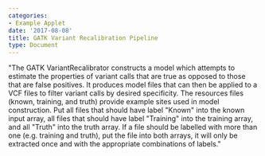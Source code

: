 ```yaml
---
categories:
- Example Applet
date: '2017-08-08'
title: GATK Variant Recalibration Pipeline
type: Document
---
```

"The GATK VariantRecalibrator constructs a model which attempts to estimate the properties of variant calls that are true as opposed to those that are false positives. It produces model files that can then be applied to a VCF files to filter variant calls by desired specificity. The resources files  (known, training, and truth) provide example sites used in model construction. Put all files that should have label "Known" into the known input array, all files that should have label "Training" into the training array, and all "Truth" into the truth array. If a file should be labelled with more than one (e.g. training and truth), put the file into both arrays, it will only be extracted once and with the appropriate combinations of labels."